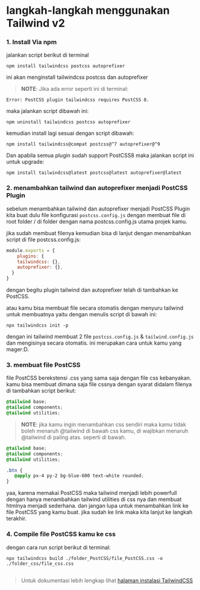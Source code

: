 # langkah-langkah menggunakan Tailwind v2

### 1. Install Via npm
jalankan script berikut di terminal

```terminal
npm install tailwindcss postcss autoprefixer
```

ini akan menginstall tailwindcss postcss dan autoprefixer

> **NOTE**: Jika ada error seperti ini di terminal:

```terminal
Error: PostCSS plugin tailwindcss requires PostCSS 8.
```

maka jalankan script dibawah ini:

```terminal
npm uninstall tailwindcss postcss autoprefixer
```

kemudian install lagi sesuai dengan script dibawah:

```terminal
npm install tailwindcss@compat postcss@^7 autoprefixer@^9
```

Dan apabila semua plugin sudah support PostCSS8 maka jalankan script ini untuk upgrade:

```terminal
npm install tailwindcss@latest postcss@latest autoprefixer@latest
```

### 2. menambahkan tailwind dan autoprefixer menjadi PostCSS Plugin
sebelum menambahkan tailwind dan autoprefixer menjadi PostCSS Plugin kita buat dulu file konfigurasi `postcss.config.js` dengan membuat file di root folder / di folder dengan nama postcss.config.js utama projek kamu.

jika sudah membuat filenya kemudian bisa di lanjut dengan menambahkan script di file postcss.config.js:

```javascript
module.exports = {
    plugins: {
    tailwindcss: {},
    autoprefixer: {},
  }
}
```

dengan begitu plugin tailwind dan autoprefixer telah di tambahkan ke PostCSS.

atau kamu bisa membuat file secara otomatis dengan menyuru tailwind untuk membuatnya yaitu dengan
menulis script di bawah ini:

```terminal
npx tailwindcss init -p
```

dengan ini tailwind membuat 2 file `postcss.config.js` & `tailwind.config.js` dan mengisinya secara otomatis. ini merupakan cara untuk kamu yang mager:D.

### 3. membuat file PostCSS
file PostCSS berekstensi .css yang sama saja dengan file css kebanyakan. kamu bisa membuat dimana saja file cssnya dengan syarat didalam filenya di tambahkan script berikut:

```css
@tailwind base;
@tailwind components;
@tailwind utilities;
```

> **NOTE**: jika kamu ingin menambahkan css sendiri maka kamu tidak boleh menaruh @tailwind di bawah css kamu, di wajibkan menaruh @tailwind di paling atas. seperti di bawah.

```css
@tailwind base;
@tailwind components;
@tailwind utilities;

.btn {
   @apply px-4 py-2 bg-blue-600 text-white rounded;
}
 ```

yaa, karena memakai PostCSS maka tailwind menjadi lebih powerfull dengan hanya menambahkan tailwind utilities di css nya dan membuat htmlnya menjadi sederhana. dan jangan lupa untuk menambahkan link ke file PostCSS yang kamu buat. jika sudah ke link maka kita lanjut ke langkah terakhir.

### 4. Compile file PostCSS kamu ke css 
dengan cara run script berikut di terminal:

```terminal
npx tailwindcss build ./folder_PostCSS/file_PostCSS.css -o ./folder_css/file_css.css
```

##
> Untuk dokumentasi lebih lengkap lihat [halaman instalasi TailwindCSS](https://tailwindcss.com/)
